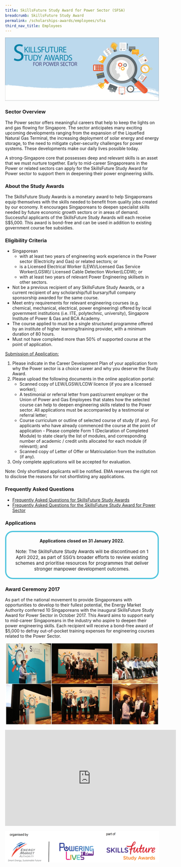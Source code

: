 ```yaml
---
title: SkillsFuture Study Award for Power Sector (SFSA)
breadcrumb: SkillsFuture Study Award
permalink: /scholarships-awards/employees/sfsa
third_nav_title: Employees
---
```


![SkillsFuture Study Award for Power Sector](/images/scholarships/adults/Skillsfuture%20Banner%20-%20low%20res.png)

### Sector Overview

The Power sector offers meaningful careers that help to keep the lights on and gas flowing for Singapore. The sector anticipates many exciting upcoming developments ranging from the expansion of the Liquefied Natural Gas Terminal, the increasing deployment of solar energy and energy storage, to the need to mitigate cyber-security challenges for power systems. These developments make our daily lives possible today.

A strong-Singapore core that possesses deep and relevant skills is an asset that we must nurture together. Early to mid-career Singaporeans in the Power or related sectors can apply for the SkillsFuture Study Award for Power sector to support them in deepening their power engineering skills.

### About the Study Awards

The SkillsFuture Study Awards is a monetary award to help Singaporeans equip themselves with the skills needed to benefit from quality jobs created by our economy. It encourages Singaporeans to deepen specialist skills needed by future economic growth sectors or in areas of demand. Successful applicants of the SkillsFuture Study Awards will each receive S$5,000. This award is bond-free and can be used in addition to existing government course fee subsidies.

### Eligibility Criteria 

* Singaporean
    * with at least two years of engineering work experience in the Power sector (Electricity and Gas) or related sectors; or
    * is a Licensed Electrical Worker (LEW)/Licensed Gas Service Worker(LGSW)/ Licensed Cable Detection Worker(LCDW); or 
    * with at least two years of relevant Power Engineering skillsets in other sectors.
* Not be a previous recipient of any SkillsFuture Study Awards, or a current recipient of any scholarship/full bursary/full company sponsorship awarded for the same course.
* Meet entry requirements for relevant engineering courses (e.g. chemical, mechanical, electrical, power engineering) offered by local government institutions (i.e. ITE, polytechnic, university), Singapore Institute of Power & Gas and BCA Academy.
* The course applied to must be a single structured programme offered by an institute of higher learning/training provider, with a minimum duration of 80 hours.
* Must not have completed more than 50% of supported course at the point of application.
 
<span style="text-decoration: underline;">Submission of Application:</span>

1. Please indicate in the Career Development Plan of your application form why the Power sector is a choice career and why you deserve the Study Award.
2. Please upload the following documents in the online application portal:
     * Scanned copy of LEW/LGSW/LCDW licence (if you are a licensed worker);
     * A testimonial or referral letter from past/current employer or the Union of Power and Gas Employees that states how the selected course can help to deepen engineering skills related to the Power sector.  All applications must be accompanied by a testimonial or referral letter;
     * Course curriculum or outline of selected course of study (if any). For applicants who have already commenced the course at the point of application - Please complete Form 1 (Declaration of Completed Module) to state clearly the list of modules, and corresponding number of academic / credit units allocated for each module (if relevant); and
     * Scanned copy of Letter of Offer or Matriculation from the institution (if any).
3. Only complete applications will be accepted for evaluation.

Note:  Only shortlisted applicants will be notified.  EMA reserves the right not to disclose the reasons for not shortlisting any applications.

### Frequently Asked Questions
* <a href="https://www.skillsfuture.gov.sg/studyawards/faq" target="_blank">Frequently Asked Questions for SkillsFuture Study Awards</a>  
* <a href="https://www.skillsfuture.gov.sg/studyawards/power/faq" target="_blank">Frequently Asked Questions for the SkillsFuture Study Award for Power Sector</a>  

### Applications

<div style="margin:auto; border: 4px solid; border-radius: 25px; padding: 20px 20px; border-color:#4EC4DD ">
    <div style="text-align:center;">
        <strong>
           Applications closed on 31 January 2022. <br>
        </strong>
        <br>
    </div>
    <div style="text-align:center;" >
        <span style="text-align:center; font-size: 15px;">
            Note: The SkillsFuture Study Awards will be discontinued on 1 April 2022, as part of SSG’s broader efforts to review existing schemes and prioritise resources for programmes that deliver stronger manpower development outcomes. 
        </span>
    </div>
</div>


### Award Ceremony 2017
As part of the national movement to provide Singaporeans with opportunities to develop to their fullest potential, the Energy Market Authority conferred 10 Singaporeans with the inaugural SkillsFuture Study Award for Power Sector in October 2017. This Award aims to support early to mid-career Singaporeans in the industry who aspire to deepen their power engineering skills. Each recipient will receive a bond-free award of $5,000 to defray out-of-pocket training expenses for engineering courses related to the Power Sector.  

![SkillsFuture Study Awards 2017 Award Ceremony](/images/scholarships/adults/SkillsFuture%20Study%20Award%202017%20update%20pic.jpg)  

<iframe width="560" height="315" src="https://www.youtube.com/embed/TI84KMsg8YY" frameborder="0" allowfullscreen="" allow="accelerometer; autoplay; encrypted-media; gyroscope; picture-in-picture"></iframe>

![Organised by Energy Market Authority, Part of Powering Lives, Skills Future Study Awards](/images/scholarships/adults/logobanner%20for%20SF%20study%20award.png)
